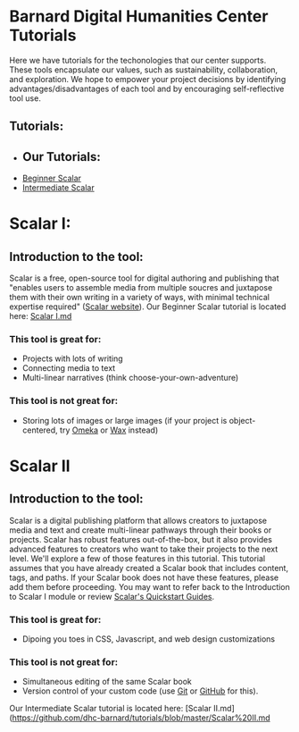 # Barnard Digital Humanities Center Tutorials

Here we have tutorials for the techonologies that our center supports. These tools encapsulate our values, such as sustainability, collaboration, and exploration. We hope to empower your project decisions by identifying advantages/disadvantages of each tool and by encouraging self-reflective tool use.

## Tutorials:
- ## Our Tutorials:
* [Beginner Scalar](#scalar-i)
* [Intermediate Scalar](#scalar-ii)

# Scalar I:
## Introduction to the tool:
Scalar is a free, open-source tool for digital authoring and publishing that "enables users to assemble media from multiple soucres and juxtapose them with their own writing in a variety of ways, with minimal technical expertise required" ([Scalar website](https://scalar.me/anvc/scalar/)).
Our Beginner Scalar tutorial is located here: [Scalar I.md](https://github.com/dhc-barnard/tutorials/blob/master/Scalar%20I.md)
### This tool is great for:
* Projects with lots of writing
* Connecting media to text
* Multi-linear narratives (think choose-your-own-adventure)
### This tool is not great for:
* Storing lots of images or large images (if your project is object-centered, try [Omeka](https://www.omeka.net/) or [Wax](https://minicomp.github.io/wax/) instead)
# Scalar II
## Introduction to the tool:
Scalar is a digital publishing platform that allows creators to juxtapose media and text and create multi-linear pathways through their books or projects. Scalar has robust features out-of-the-box, but it also provides advanced features to creators who want to take their projects to the next level. We'll explore a few of those features in this tutorial.
This tutorial assumes that you have already created a Scalar book that includes content, tags, and paths. If your Scalar book does not have these features, please add them before proceeding. You may want to refer back to the Introduction to Scalar I module or review [Scalar's Quickstart Guides](https://scalar.usc.edu/works/guide2/quickstarts?path=index).
### This tool is great for:
* Dipoing you toes in CSS, Javascript, and web design customizations
### This tool is not great for:
* Simultaneous editing of the same Scalar book
* Version control of your custom code (use [Git](https://git-scm.com/) or [GitHub](https://github.com/) for this).

Our Intermediate Scalar tutorial is located here: [Scalar II.md](https://github.com/dhc-barnard/tutorials/blob/master/Scalar%20II.md








